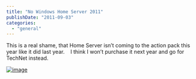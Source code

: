 ```yaml
---
title: "No Windows Home Server 2011"
publishDate: "2011-09-03"
categories: 
  - "general"
---
```


This is a real shame, that Home Server isn’t coming to the action pack this year like it did last year.    I think I won’t purchase it next year and go for TechNet instead.

[![image](https://ramblinggeek.co.uk/wp-content/uploads/2011/09/image_thumb.png "image")](https://ramblinggeek.co.uk/wp-content/uploads/2011/09/image1.png)

